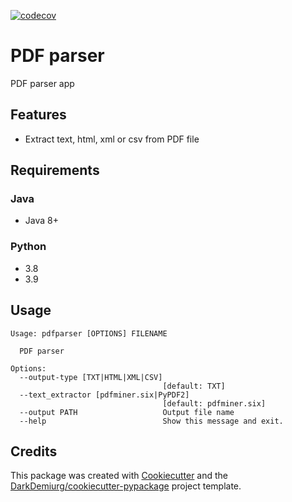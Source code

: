 [![codecov](https://codecov.io/gh/DarkDemiurg/pdfparser/branch/master/graph/badge.svg?token=tHkHPxsQGr)](https://codecov.io/gh/DarkDemiurg/pdfparser)

# PDF parser

PDF parser app

## Features

- Extract text, html, xml or csv from PDF file

## Requirements
### Java
- Java 8+
### Python
- 3.8
- 3.9

## Usage

```shell
Usage: pdfparser [OPTIONS] FILENAME

  PDF parser

Options:
  --output-type [TXT|HTML|XML|CSV]
                                  [default: TXT]
  --text_extractor [pdfminer.six|PyPDF2]
                                  [default: pdfminer.six]
  --output PATH                   Output file name
  --help                          Show this message and exit.

```

## Credits

This package was created with [Cookiecutter](https://github.com/audreyr/cookiecutter) and the [DarkDemiurg/cookiecutter-pypackage](https://github.com/DarkDemiurg/cookiecutter-pypackage) project template.
